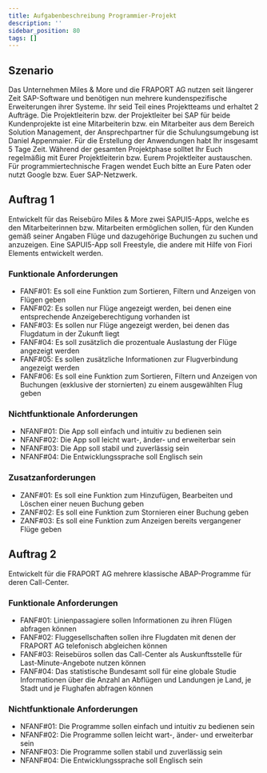 ```yaml
---
title: Aufgabenbeschreibung Programmier-Projekt
description: ''
sidebar_position: 80
tags: []
---
```


## Szenario
Das Unternehmen Miles & More und die FRAPORT AG nutzen seit längerer Zeit SAP-Software und benötigen nun mehrere kundenspezifische Erweiterungen ihrer Systeme. Ihr seid Teil eines Projektteams und erhaltet 2 Aufträge. Die Projektleiterin bzw. der Projektleiter bei SAP für beide Kundenprojekte ist eine Mitarbeiterin bzw. ein Mitarbeiter aus dem Bereich Solution Management, der Ansprechpartner für die Schulungsumgebung ist Daniel Appenmaier. Für die Erstellung der Anwendungen habt Ihr insgesamt 5 Tage Zeit. Während der gesamten Projektphase solltet Ihr Euch regelmäßig mit Eurer Projektleiterin bzw. Eurem Projektleiter austauschen. Für programmiertechnische Fragen wendet Euch bitte an Eure Paten oder nutzt Google bzw. Euer SAP-Netzwerk.

## Auftrag 1
Entwickelt für das Reisebüro Miles & More zwei SAPUI5-Apps, welche es den Mitarbeiterinnen bzw. Mitarbeiten ermöglichen sollen, für den Kunden gemäß seiner Angaben Flüge und dazugehörige Buchungen zu suchen und anzuzeigen. Eine SAPUI5-App soll Freestyle, die andere mit Hilfe von Fiori Elements entwickelt werden.

### Funktionale Anforderungen
- FANF#01: Es soll eine Funktion zum Sortieren, Filtern und Anzeigen von Flügen geben
- FANF#02: Es sollen nur Flüge angezeigt werden, bei denen eine entsprechende Anzeigeberechtigung vorhanden ist
- FANF#03: Es sollen nur Flüge angezeigt werden, bei denen das Flugdatum in der Zukunft liegt
- FANF#04: Es soll zusätzlich die prozentuale Auslastung der Flüge angezeigt werden
- FANF#05: Es sollen zusätzliche Informationen zur Flugverbindung angezeigt werden
- FANF#06: Es soll eine Funktion zum Sortieren, Filtern und Anzeigen von Buchungen (exklusive der stornierten) zu einem ausgewählten Flug geben

### Nichtfunktionale Anforderungen
- NFANF#01: Die App soll einfach und intuitiv zu bedienen sein
- NFANF#02: Die App soll leicht wart-, änder- und erweiterbar sein
- NFANF#03: Die App soll stabil und zuverlässig sein
- NFANF#04: Die Entwicklungssprache soll Englisch sein

### Zusatzanforderungen
- ZANF#01: Es soll eine Funktion zum Hinzufügen, Bearbeiten und Löschen einer neuen Buchung geben
- ZANF#02: Es soll eine Funktion zum Stornieren einer Buchung geben
- ZANF#03: Es soll eine Funktion zum Anzeigen bereits vergangener Flüge geben
 
## Auftrag 2
Entwickelt für die FRAPORT AG mehrere klassische ABAP-Programme für deren Call-Center. 

### Funktionale Anforderungen
- FANF#01: Linienpassagiere sollen Informationen zu ihren Flügen abfragen können
- FANF#02: Fluggesellschaften sollen ihre Flugdaten mit denen der FRAPORT AG telefonisch abgleichen können
- FANF#03: Reisebüros sollen das Call-Center als Auskunftsstelle für Last-Minute-Angebote nutzen können
- FANF#04: Das statistische Bundesamt soll für eine globale Studie Informationen über die Anzahl an Abflügen und Landungen je Land, je Stadt und je Flughafen abfragen können

### Nichtfunktionale Anforderungen
- NFANF#01: Die Programme sollen einfach und intuitiv zu bedienen sein
- NFANF#02: Die Programme sollen leicht wart-, änder- und erweiterbar sein
- NFANF#03: Die Programme sollen stabil und zuverlässig sein
- NFANF#04: Die Entwicklungssprache soll Englisch sein
